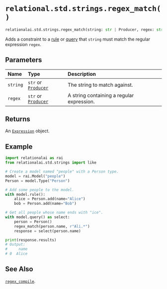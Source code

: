 # `relational.std.strings.regex_match()`

```python
relationalai.std.strings.regex_match(string: str | Producer, regex: str | Producer) -> Expression
```

Adds a constraint to a [rule](../../Model/rule.md) or [query](../../Model/query.md) that
`string` must match the regular expression `regex`.

## Parameters

| Name | Type | Description |
| :--- | :--- | :------ |
| `string` | `str` or [`Producer`](../../../Producer/README.md) | The string to match against. |
| `regex` | `str` or [`Producer`](../../../Producer/README.md) | A string containing a regular expression. |

## Returns

An [`Expression`](../../../Expression.md) object.

## Example

```python
import relationalai as rai
from relationalai.std.strings import like

# Create a model named "people" with a Person type.
model = rai.Model("people")
Person = model.Type("Person")

# Add some people to the model.
with model.rule():
    alice = Person.add(name="Alice")
    bob = Person.add(name="Bob")

# Get all people whose name ends with "ice".
with model.query() as select:
    person = Person()
    regex_match(person.name, r"Ali.*")
    response = select(person.name)

print(response.results)
# Output:
#     name
# 0  Alice
```

## See Also

[`regex_compile`](./regex_compile.md).
